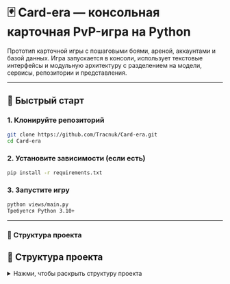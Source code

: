 # 🃏 Card-era — консольная карточная PvP-игра на Python

Прототип карточной игры с пошаговыми боями, ареной, аккаунтами и базой данных. Игра запускается в консоли, использует текстовые интерфейсы и модульную архитектуру с разделением на модели, сервисы, репозитории и представления.

---

## 🚀 Быстрый старт

### 1. Клонируйте репозиторий
```bash
git clone https://github.com/Tracnuk/Card-era.git
cd Card-era
```
### 2. Установите зависимости (если есть)
```bash
pip install -r requirements.txt
```

### 3. Запустите игру
```bash
python views/main.py
Требуется Python 3.10+
```
---

### 📁 Структура проекта
## 📁 Структура проекта

<details>
  <summary>Нажми, чтобы раскрыть структуру проекта</summary>

Card-era/ ├── game/ # Логика игрового процесса │ ├── arena.py # Арена и логика боёв │ ├── battle.py # Механика боя │ └── game.py # Управление игровым циклом │ ├── helpers/ # Вспомогательные модули │ ├── const.py # Константы │ └── user_registration.py # Регистрация пользователя │ ├── models/ # Модели данных │ ├── account.py # Аккаунт игрока │ ├── card.py # Карты и их свойства │ └── person.py # Персонажи │ ├── repositories/ # Работа с базой данных │ ├── account_db_repository.py │ ├── card_db_repository.py │ └── person_db_repository.py │ ├── services/ # Сервисная логика │ ├── account_service.py │ └── person_service.py │ ├── views/ # Представления и интерфейс │ ├── main.py # Точка входа │ └── menu.py # Главное меню │ ├── .gitignore └── README.md


---

### 🎮 Геймплей
Выбор персонажа и карт

Сражения на арене

Пошаговая механика боя

Управление через консольное меню

Хранение данных аккаунта и прогресса


---


### 🧪 Тестирование
На текущий момент тесты не добавлены. Рекомендуется использовать pytest и создать папку tests/ для модульного тестирования логики боя, карт и сервисов.


---


### 🛠️ Планы на развитие
[ ] Сохранение прогресса

[ ] Редактор колод

[ ] Визуализация боя в ASCII

[ ] Система уровней и опыта

[ ] Подключение SQLite или JSON-хранилища

[ ] Поддержка мультиплеера

---

### 🤝 Вклад
Форкайте репозиторий

Создавайте ветки feature/<название> или fix/<название>

Присылайте Pull Request с описанием изменений


---

### 🧠 Авторы:
Костя Смирнов:
Мирослав Паули-Ивлев
